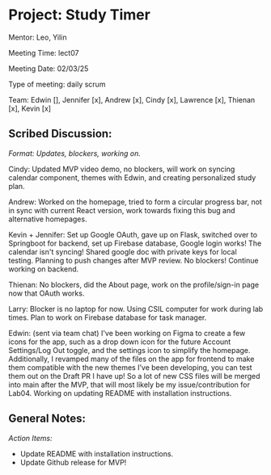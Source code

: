 # Project: Study Timer
Mentor: Leo, Yilin

Meeting Time: lect07

Meeting Date: 02/03/25

Type of meeting: daily scrum

Team: Edwin [], Jennifer [x], Andrew [x], Cindy [x], Lawrence [x], Thienan [x], Kevin [x]

## Scribed Discussion:
_Format: Updates, blockers, working on._

Cindy: Updated MVP video demo, no blockers, will work on syncing calendar component, themes with Edwin, and creating personalized study plan.

Andrew: Worked on the homepage, tried to form a circular progress bar, not in sync with current React version, work towards fixing this bug and alternative homepages.

Kevin + Jennifer: Set up Google OAuth, gave up on Flask, switched over to Springboot for backend, set up Firebase database, Google login works! The calendar isn't syncing! Shared google doc with private keys for local testing. Planning to push changes after MVP review. No blockers! Continue working on backend.

Thienan: No blockers, did the About page, work on the profile/sign-in page now that OAuth works.

Larry: Blocker is no laptop for now. Using CSIL computer for work during lab times. Plan to work on Firebase database for task manager.

Edwin: (sent via team chat) I've been working on Figma to create a few icons for the app, such as a drop down icon for the future Account Settings/Log Out toggle, and the settings icon to simplify the homepage. Additionally, I revamped many of the files on the app for frontend to make them compatible with the new themes I’ve been developing, you can test them out on the Draft PR I have up! So a lot of new CSS files will be merged into main after the MVP, that will most likely be my issue/contribution for Lab04. Working on updating README with installation instructions.

## General Notes:

*Action Items:*
- Update README with installation instructions.
- Update Github release for MVP!